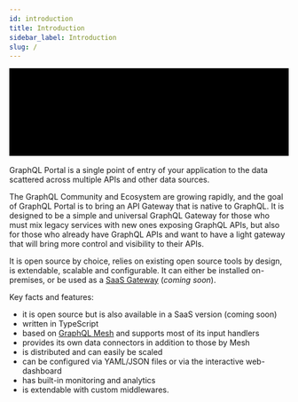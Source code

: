```yaml
---
id: introduction
title: Introduction
sidebar_label: Introduction
slug: /
---
```

<p align="center">
    <img alt="GraphQL Portal Logo animation" src="https://raw.githubusercontent.com/graphql-portal/graphql-portal-docker/main/graphql-portal.gif" />
</p>

GraphQL Portal is a single point of entry of your application to the data scattered across multiple APIs and other data sources.

The GraphQL Community and Ecosystem are growing rapidly, and the goal of GraphQL Portal is to bring an API Gateway that
is native to GraphQL. It is designed to be a simple and universal GraphQL Gateway for those who must mix legacy services
with new ones exposing GraphQL APIs, but also for those who already have GraphQL APIs and want to have a light gateway
that will bring more control and visibility to their APIs.

It is open source by choice, relies on existing open source tools by design, is extendable, scalable and configurable.
It can either be installed on-premises, or be used as a [SaaS Gateway](https://www.graphql-portal.com/) (_coming soon_).

Key facts and features:
* it is open source but is also available in a SaaS version (coming soon)
* written in TypeScript
* based on [GraphQL Mesh](https://graphql-mesh.com/) and supports most of its input handlers
* provides its own data connectors in addition to those by Mesh
* is distributed and can easily be scaled
* can be configured via YAML/JSON files or via the interactive web-dashboard
* has built-in monitoring and analytics
* is extendable with custom middlewares.
